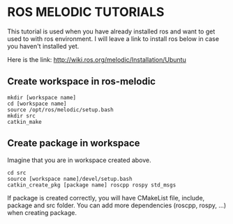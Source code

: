 # ROS MELODIC TUTORIALS

This tutorial is used when you have already installed ros and want to get used to with ros environment. I will leave a link to install ros below in case you haven't installed yet.

Here is the link: http://wiki.ros.org/melodic/Installation/Ubuntu

## Create workspace in ros-melodic
```
mkdir [workspace name]
cd [workspace name]
source /opt/ros/melodic/setup.bash
mkdir src
catkin_make
```

## Create package in workspace
Imagine that you are in workspace created above.
```
cd src
source [workspace name]/devel/setup.bash
catkin_create_pkg [package name] roscpp rospy std_msgs
```
If package is created correctly, you will have CMakeList file, include, package and src folder. You can add more dependencies (roscpp, rospy, ...) when creating package.
